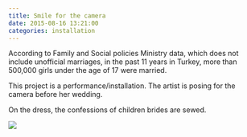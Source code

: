 ```yaml
---
title: Smile for the camera
date: 2015-08-16 13:21:00
categories: installation
---
```


According to Family and Social policies Ministry data, which does not include unofficial marriages, in the past 11 years in Turkey, more than 500,000 girls under the age of 17 were married.

This project is a performance/installation. The artist is posing for the camera before her wedding.

On the dress, the confessions of children brides are sewed.

<div id="galleria">
  <a href="{{ site.baseurl }}/images/default/gelin.jpg">
    <img
      src="{{ site.baseurl }}/images/thumbnail/gelin.jpg"
      data-big="{{ site.baseurl }}/images/raw/gelin.jpg"
    >
  </a>
</div>
